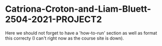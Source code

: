 # Catriona-Croton-and-Liam-Bluett-2504-2021-PROJECT2

Here we should not forget to have a 'how-to-run' section as well as format this correcty (I can't right now as the course site is down).
